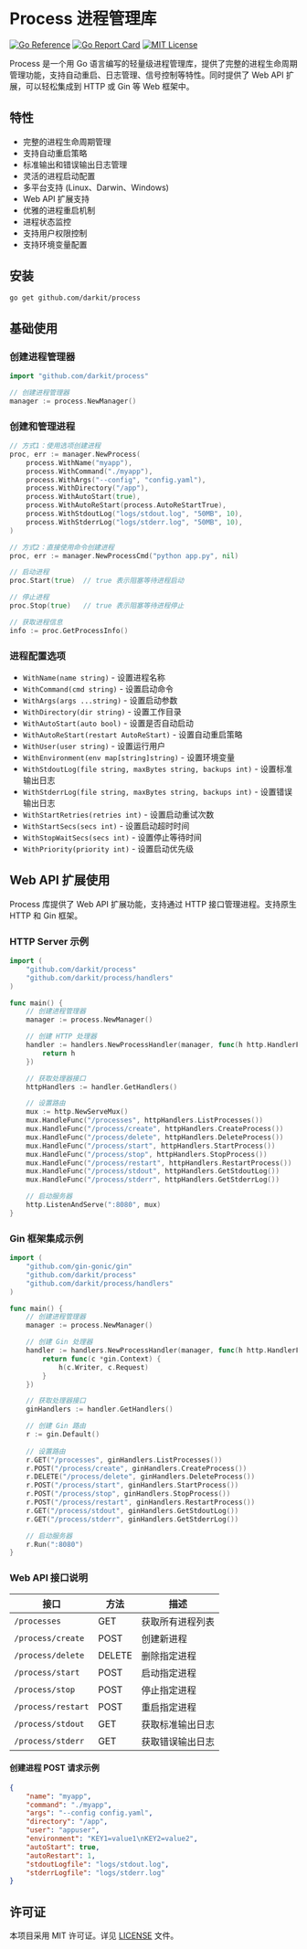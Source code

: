 # Process 进程管理库

[![Go Reference](https://pkg.go.dev/badge/github.com/darkit/process.svg)](https://pkg.go.dev/github.com/darkit/process)
[![Go Report Card](https://goreportcard.com/badge/github.com/darkit/process)](https://goreportcard.com/report/github.com/darkit/process)
[![MIT License](https://img.shields.io/badge/license-MIT-blue.svg)](https://github.com/darkit/process/blob/master/LICENSE)


Process 是一个用 Go 语言编写的轻量级进程管理库，提供了完整的进程生命周期管理功能，支持自动重启、日志管理、信号控制等特性。同时提供了 Web API 扩展，可以轻松集成到 HTTP 或 Gin 等 Web 框架中。

## 特性

- 完整的进程生命周期管理
- 支持自动重启策略
- 标准输出和错误输出日志管理
- 灵活的进程启动配置
- 多平台支持 (Linux、Darwin、Windows)
- Web API 扩展支持
- 优雅的进程重启机制
- 进程状态监控
- 支持用户权限控制
- 支持环境变量配置

## 安装

```bash
go get github.com/darkit/process
```

## 基础使用

### 创建进程管理器

```go
import "github.com/darkit/process"

// 创建进程管理器
manager := process.NewManager()
```

### 创建和管理进程

```go
// 方式1：使用选项创建进程
proc, err := manager.NewProcess(
    process.WithName("myapp"),
    process.WithCommand("./myapp"),
    process.WithArgs("--config", "config.yaml"),
    process.WithDirectory("/app"),
    process.WithAutoStart(true),
    process.WithAutoReStart(process.AutoReStartTrue),
    process.WithStdoutLog("logs/stdout.log", "50MB", 10),
    process.WithStderrLog("logs/stderr.log", "50MB", 10),
)

// 方式2：直接使用命令创建进程
proc, err := manager.NewProcessCmd("python app.py", nil)

// 启动进程
proc.Start(true)  // true 表示阻塞等待进程启动

// 停止进程
proc.Stop(true)   // true 表示阻塞等待进程停止

// 获取进程信息
info := proc.GetProcessInfo()
```

### 进程配置选项

- `WithName(name string)` - 设置进程名称
- `WithCommand(cmd string)` - 设置启动命令
- `WithArgs(args ...string)` - 设置启动参数
- `WithDirectory(dir string)` - 设置工作目录
- `WithAutoStart(auto bool)` - 设置是否自动启动
- `WithAutoReStart(restart AutoReStart)` - 设置自动重启策略
- `WithUser(user string)` - 设置运行用户
- `WithEnvironment(env map[string]string)` - 设置环境变量
- `WithStdoutLog(file string, maxBytes string, backups int)` - 设置标准输出日志
- `WithStderrLog(file string, maxBytes string, backups int)` - 设置错误输出日志
- `WithStartRetries(retries int)` - 设置启动重试次数
- `WithStartSecs(secs int)` - 设置启动超时时间
- `WithStopWaitSecs(secs int)` - 设置停止等待时间
- `WithPriority(priority int)` - 设置启动优先级

## Web API 扩展使用

Process 库提供了 Web API 扩展功能，支持通过 HTTP 接口管理进程。支持原生 HTTP 和 Gin 框架。

### HTTP Server 示例

```go
import (
    "github.com/darkit/process"
    "github.com/darkit/process/handlers"
)

func main() {
    // 创建进程管理器
    manager := process.NewManager()

    // 创建 HTTP 处理器
    handler := handlers.NewProcessHandler(manager, func(h http.HandlerFunc) http.HandlerFunc {
        return h
    })

    // 获取处理器接口
    httpHandlers := handler.GetHandlers()

    // 设置路由
    mux := http.NewServeMux()
    mux.HandleFunc("/processes", httpHandlers.ListProcesses())
    mux.HandleFunc("/process/create", httpHandlers.CreateProcess())
    mux.HandleFunc("/process/delete", httpHandlers.DeleteProcess())
    mux.HandleFunc("/process/start", httpHandlers.StartProcess())
    mux.HandleFunc("/process/stop", httpHandlers.StopProcess())
    mux.HandleFunc("/process/restart", httpHandlers.RestartProcess())
    mux.HandleFunc("/process/stdout", httpHandlers.GetStdoutLog())
    mux.HandleFunc("/process/stderr", httpHandlers.GetStderrLog())

    // 启动服务器
    http.ListenAndServe(":8080", mux)
}
```

### Gin 框架集成示例

```go
import (
    "github.com/gin-gonic/gin"
    "github.com/darkit/process"
    "github.com/darkit/process/handlers"
)

func main() {
    // 创建进程管理器
    manager := process.NewManager()

    // 创建 Gin 处理器
    handler := handlers.NewProcessHandler(manager, func(h http.HandlerFunc) gin.HandlerFunc {
        return func(c *gin.Context) {
            h(c.Writer, c.Request)
        }
    })

    // 获取处理器接口
    ginHandlers := handler.GetHandlers()

    // 创建 Gin 路由
    r := gin.Default()
    
    // 设置路由
    r.GET("/processes", ginHandlers.ListProcesses())
    r.POST("/process/create", ginHandlers.CreateProcess())
    r.DELETE("/process/delete", ginHandlers.DeleteProcess())
    r.POST("/process/start", ginHandlers.StartProcess())
    r.POST("/process/stop", ginHandlers.StopProcess())
    r.POST("/process/restart", ginHandlers.RestartProcess())
    r.GET("/process/stdout", ginHandlers.GetStdoutLog())
    r.GET("/process/stderr", ginHandlers.GetStderrLog())

    // 启动服务器
    r.Run(":8080")
}
```

### Web API 接口说明

| 接口 | 方法 | 描述 |
|------|------|------|
| `/processes` | GET | 获取所有进程列表 |
| `/process/create` | POST | 创建新进程 |
| `/process/delete` | DELETE | 删除指定进程 |
| `/process/start` | POST | 启动指定进程 |
| `/process/stop` | POST | 停止指定进程 |
| `/process/restart` | POST | 重启指定进程 |
| `/process/stdout` | GET | 获取标准输出日志 |
| `/process/stderr` | GET | 获取错误输出日志 |

#### 创建进程 POST 请求示例

```json
{
    "name": "myapp",
    "command": "./myapp",
    "args": "--config config.yaml",
    "directory": "/app",
    "user": "appuser",
    "environment": "KEY1=value1\nKEY2=value2",
    "autoStart": true,
    "autoRestart": 1,
    "stdoutLogfile": "logs/stdout.log",
    "stderrLogfile": "logs/stderr.log"
}
```

## 许可证

本项目采用 MIT 许可证。详见 [LICENSE](LICENSE) 文件。